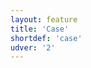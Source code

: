 ```yaml
---
layout: feature
title: 'Case'
shortdef: 'case'
udver: '2'
---
```

<!-- Interlanguage links updated Út zář 29 20:43:00 CEST 2020 -->
